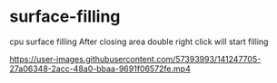 # surface-filling
cpu surface filling
After closing area double right click will start filling


https://user-images.githubusercontent.com/57393993/141247705-27a06348-2acc-48a0-bbaa-9691f06572fe.mp4

